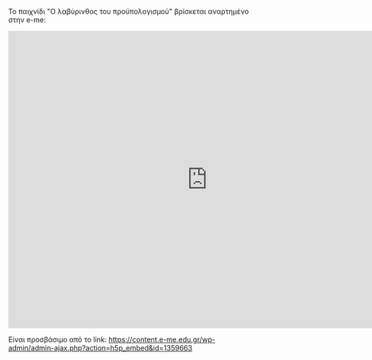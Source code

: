 Το παιχνίδι "Ο λαβύρινθος του προϋπολογισμού" βρίσκεται αναρτημένο στην e-me: 
<iframe src="https://content.e-me.edu.gr/wp-admin/admin-ajax.php?action=h5p_embed&id=1359663" width="800" height="600" frameborder="0" allowfullscreen="allowfullscreen"></iframe><script src="https://content.e-me.edu.gr/wp-content/plugins/h5p/h5p-php-library/js/h5p-resizer.js" charset="UTF-8"></script>

Είναι προσβάσιμο από το link:
https://content.e-me.edu.gr/wp-admin/admin-ajax.php?action=h5p_embed&id=1359663
